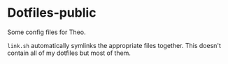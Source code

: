 # Dotfiles-public

Some config files for Theo.  

`link.sh` automatically symlinks the appropriate files together. This doesn't contain all of my dotfiles but most of them.


